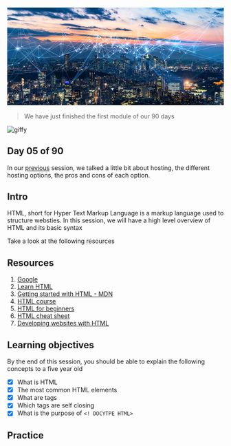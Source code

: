 ![internet](../avatar.jpg)

>We have just finished the first module of our 90 days 

![giffy](https://media0.giphy.com/media/WCQ6rN7URbbVkS0qTT/200w.webp?cid=ecf05e47i0waq28fyb6lu52d6u0gjwjxrr40obspc00arhym&rid=200w.webp&ct=g)

## Day 05 of 90 
In our [previous](../day04) session, we talked a little bit about hosting, the different hosting options, the pros and cons of each option. 

## Intro 
HTML, short for Hyper Text Markup Language is a markup language used to structure websties. In this session, we will have a high level overview of HTML and its basic syntax

Take a look at the following resources

## Resources
1. [Google](https://www.google.com/search?q=basic+HTML)
2. [Learn HTML](https://www.w3schools.com/html/html_intro.asp)
3. [Getting started with HTML - MDN](https://developer.mozilla.org/en-US/docs/Learn/HTML/Introduction_to_HTML/Getting_started)
4. [HTML course](https://www.youtube.com/watch?v=qz0aGYrrlhU)
5. [HTML for beginners](https://www.youtube.com/watch?v=pQN-pnXPaVg)
6. [HTML cheat sheet](https://htmlcheatsheet.com/)
7. [Developing websites with HTML](https://www.scaler.com/topics/html)

## Learning objectives
By the end of this session, you should be able to explain the following concepts to a five year old

* [X] What is HTML
* [X] The most common HTML elements
* [X] What are tags
* [X] Which tags are self closing
* [X] What is the purpose of ```<! DOCYTPE HTML>```

## Practice